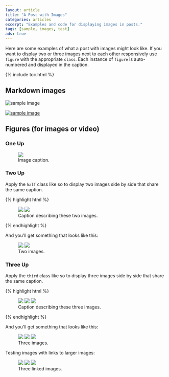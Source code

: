 ```yaml
---
layout: article
title: "A Post with Images"
categories: articles
excerpt: "Examples and code for displaying images in posts."
tags: [sample, images, test]
ads: true
---
```


Here are some examples of what a post with images might look like. If you want to display two or three images next to each other responsively use `figure` with the appropriate `class`. Each instance of `figure` is auto-numbered and displayed in the caption.

{% include toc.html %}

## Markdown images

![sample image](http://placehold.it/900x450.gif "placeholder")

[![sample image](http://placehold.it/900x450.gif)](http://placehold.it "A simple image placeholder service.")

## Figures (for images or video)

### One Up

<figure>
	<a href="http://placehold.it/900x450.gif"><img src="http://placehold.it/900x450.gif"></a>
	<figcaption>Image caption.</figcaption>
</figure>

### Two Up

Apply the `half` class like so to display two images side by side that share the same caption.

{% highlight html %}
<figure class="half">
	<img src="{{ site.github.url }}/images/image-filename-1.jpg">
	<img src="{{ site.github.url }}/images/image-filename-2.jpg">
	<figcaption>Caption describing these two images.</figcaption>
</figure>
{% endhighlight %}

And you'll get something that looks like this:

<figure class="half">
	<a href="http://placehold.it/1200x600.gif"><img src="http://placehold.it/900x450.gif"></a>
	<a href="http://placehold.it/1200x600.gif"><img src="http://placehold.it/900x450.gif"></a>
	<figcaption>Two images.</figcaption>
</figure>

### Three Up

Apply the `third` class like so to display three images side by side that share the same caption.

{% highlight html %}
<figure class="third">
	<img src="{{ site.github.url }}/images/image-filename-1.jpg">
	<img src="{{ site.github.url }}/images/image-filename-2.jpg">
	<img src="{{ site.github.url }}/images/image-filename-3.jpg">
	<figcaption>Caption describing these three images.</figcaption>
</figure>
{% endhighlight %}

And you'll get something that looks like this:

<figure class="third">
	<img src="http://placehold.it/900x450.gif">
	<img src="http://placehold.it/900x450.gif">
	<img src="http://placehold.it/900x450.gif">
	<figcaption>Three images.</figcaption>
</figure>

Testing images with links to larger images:

<figure class="third">
	<a href="http://placehold.it/1200x600.gif"><img src="http://placehold.it/900x450.gif"></a>
	<a href="http://placehold.it/1200x600.gif"><img src="http://placehold.it/900x450.gif"></a>
	<a href="http://placehold.it/1200x600.gif"><img src="http://placehold.it/900x450.gif"></a>
	<figcaption>Three linked images.</figcaption>
</figure>
